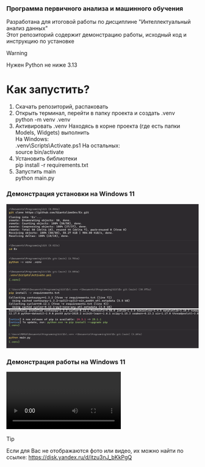 ### Программа первичного анализа и машинного обучения
Разработана для итоговой работы по дисциплине "Интеллектуальный анализ данных"  
Этот репозиторий содержит демонстрацию работы, исходный код и инструкцию по установке

> [!WARNING]
> Нужен Python не ниже 3.13

# Как запустить?
1) Скачать репозиторий, распаковать
2) Открыть терминал, перейти в папку проекта и создать .venv  
python -m venv .venv
3) Активировать .venv
Находясь в корне проекта (где есть папки Models, Widgets) выполнить  
На Windows:  
.venv\Scripts\Activate.ps1
На остальных:  
source bin/activate  
4) Установить библиотеки  
pip install -r requirements.txt  
5) Запустить main  
python main.py

### Демонстрация установки на Windows 11

![Процесс_установки](/resources/{48CF5CA2-6311-4EA7-832A-50E463204E08}.png)
![Процесс_установки2](/resources/{239B9126-0801-49A0-96F2-79C3A769DF45}.png)

### Демонстрация работы на Windows 11  
![Демонстрация_установки_и_работы](/resources/short-demo.mp4)  

> [!TIP]
> Если для Вас не отображаются фото или видео, их можно найти по ссылке:
> https://disk.yandex.ru/d/itzu3nJ_bKkPgQ